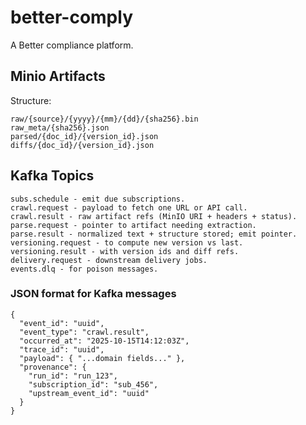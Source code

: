 # better-comply
A Better compliance platform.



## Minio Artifacts
Structure:
```
raw/{source}/{yyyy}/{mm}/{dd}/{sha256}.bin
raw_meta/{sha256}.json
parsed/{doc_id}/{version_id}.json
diffs/{doc_id}/{version_id}.json
```

## Kafka Topics
```
subs.schedule - emit due subscriptions.
crawl.request - payload to fetch one URL or API call.
crawl.result - raw artifact refs (MinIO URI + headers + status).
parse.request - pointer to artifact needing extraction.
parse.result - normalized text + structure stored; emit pointer.
versioning.request - to compute new version vs last.
versioning.result - with version ids and diff refs.
delivery.request - downstream delivery jobs.
events.dlq - for poison messages.
```

### JSON format for Kafka messages
```
{
  "event_id": "uuid",
  "event_type": "crawl.result",
  "occurred_at": "2025-10-15T14:12:03Z",
  "trace_id": "uuid",
  "payload": { "...domain fields..." },
  "provenance": {
    "run_id": "run_123",
    "subscription_id": "sub_456",
    "upstream_event_id": "uuid"
  }
}
```